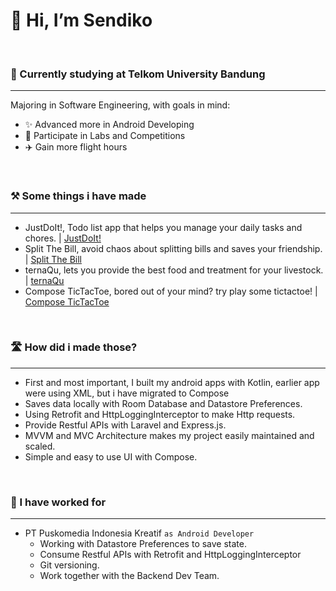 # 👋 Hi, I’m Sendiko
<br>

###  🏫 Currently studying at Telkom University Bandung 
___
Majoring in Software Engineering, with goals in mind:
 - ✨ Advanced more in Android Developing
 - 🧪 Participate in Labs and Competitions
 - ✈️ Gain more flight hours
<br>

### ⚒️ Some things i have made
___
 - JustDoIt!, Todo list app that helps you manage your daily tasks and chores. | [JustDoIt!](https://github.com/Sendiko/JustDoIt)
 - Split The Bill, avoid chaos about splitting bills and saves your friendship. | [Split The Bill](https://github.com/Sendiko/split-the-bill)
 - ternaQu, lets you provide the best food and treatment for your livestock. | [ternaQu](https://github.com/Sendiko/dncc-ternaqu)
 - Compose TicTacToe, bored out of your mind? try play some tictactoe! | [Compose TicTacToe](https://github.com/Sendiko/tictactoe-compose)
<br>

 ### 🛣️ How did i made those?
 ___
  - First and most important, I built my android apps with Kotlin, earlier app were using XML, but i have migrated to Compose 
  - Saves data locally with Room Database and Datastore Preferences.
  - Using Retrofit and HttpLoggingInterceptor to make Http requests.
  - Provide Restful APIs with Laravel and Express.js.
  - MVVM and MVC Architecture makes my project easily maintained and scaled.
  - Simple and easy to use UI with Compose.
<br>

  ### 🏢 I have worked for
  ___
  
   - PT Puskomedia Indonesia Kreatif ```as Android Developer```
     - Working with Datastore Preferences to save state.
     - Consume Restful APIs with Retrofit and HttpLoggingInterceptor
     - Git versioning.
     - Work together with the Backend Dev Team.
<!---
Sendiko/Sendiko is a ✨ special ✨ repository because its `README.md` (this file) appears on your GitHub profile.
You can click the Preview link to take a look at your changes.
--->
